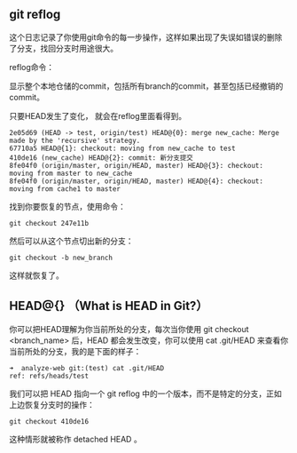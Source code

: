 ## git reflog
这个日志记录了你使用git命令的每一步操作，这样如果出现了失误如错误的删除了分支，找回分支时用途很大。

reflog命令：

显示整个本地仓储的commit，包括所有branch的commit，甚至包括已经撤销的commit。

只要HEAD发生了变化， 就会在reflog里面看得到。

```
2e05d69 (HEAD -> test, origin/test) HEAD@{0}: merge new_cache: Merge made by the 'recursive' strategy.
67710a5 HEAD@{1}: checkout: moving from new_cache to test
410de16 (new_cache) HEAD@{2}: commit: 新分支提交
8fe04f0 (origin/master, origin/HEAD, master) HEAD@{3}: checkout: moving from master to new_cache
8fe04f0 (origin/master, origin/HEAD, master) HEAD@{4}: checkout: moving from cache1 to master
```

找到你要恢复的节点，使用命令：
```
git checkout 247e11b
```

然后可以从这个节点切出新的分支：
```
git checkout -b new_branch
```
这样就恢复了。

## HEAD@{} （What is HEAD in Git?）

你可以把HEAD理解为你当前所处的分支，每次当你使用 git checkout <branch_name> 后，HEAD 都会发生改变，你可以使用 cat .git/HEAD 来查看你当前所处的分支，我的是下面的样子：
```
➜  analyze-web git:(test) cat .git/HEAD
ref: refs/heads/test
```
我们可以把 HEAD 指向一个 git reflog 中的一个版本，而不是特定的分支，正如上边恢复分支时的操作：
```
git checkout 410de16
```
这种情形就被称作 detached HEAD 。
